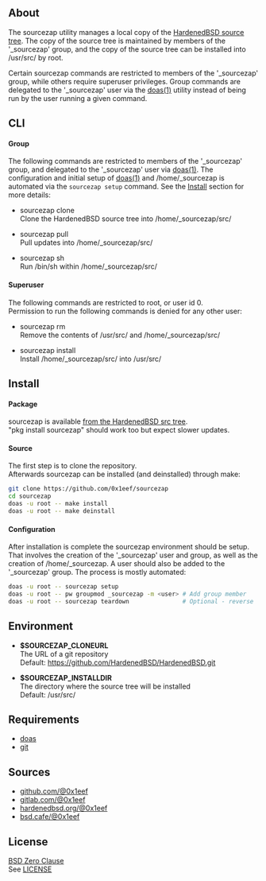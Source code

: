 ## About

The sourcezap utility manages a local copy of the
[HardenedBSD source tree](https://git.HardenedBSD.org/HardenedBSD/HardenedBSD).
The copy of the source tree is maintained by members of
the '\_sourcezap' group, and the copy of the source tree
can be installed into /usr/src/ by root.

Certain sourcezap commands are restricted to members of the
'\_sourcezap' group, while others require superuser privileges.
Group commands are delegated to the '\_sourcezap' user via the
[doas(1)](https://man.openbsd.org/doas) utility instead of
being run by the user running a given command.

## CLI

#### Group

The following commands are restricted to members
of the '\_sourcezap' group, and delegated to the
'\_sourcezap' user via [doas(1)](https://man.openbsd.org/doas).
The configuration and initial setup of [doas(1)](https://man.openbsd.org/doas)
and /home/_sourcezap is automated via the `sourcezap setup`
command. See the [Install](#install) section for more details:

* sourcezap clone <br>
Clone the HardenedBSD source tree into /home/_sourcezap/src/ <br>

* sourcezap pull <br>
Pull updates into /home/_sourcezap/src/ <br>

* sourcezap sh <br>
Run /bin/sh within /home/_sourcezap/src/ <br>

#### Superuser

The following commands are restricted to root, or user id 0. <br>
Permission to run the following commands is denied for any other user:

* sourcezap rm <br>
Remove the contents of /usr/src/ and /home/_sourcezap/src/ <br>

* sourcezap install <br>
Install /home/_sourcezap/src/ into /usr/src/ <br>

## Install

#### Package

sourcezap is available
[from the HardenedBSD src tree](https://git.HardenedBSD.org/HardenedBSD/ports/-/tree/HardenedBSD/main/hardenedbsd/sourcezap).
<br>
"pkg install sourcezap" should work too but expect slower updates.

#### Source

The first step is to clone the repository. <br>
Afterwards sourcezap can be installed (and deinstalled) through make:

```sh
git clone https://github.com/0x1eef/sourcezap
cd sourcezap
doas -u root -- make install
doas -u root -- make deinstall
```

#### Configuration

After installation is complete the sourcezap environment should be setup.
That involves the creation of the '\_sourcezap' user and group, as well as
the creation of /home/\_sourcezap. A user should also be added to the
'\_sourcezap' group. The process is mostly automated:

```sh
doas -u root -- sourcezap setup
doas -u root -- pw groupmod _sourcezap -m <user> # Add group member
doas -u root -- sourcezap teardown               # Optional - reverse 'sourcezap setup'
```

## Environment

* __$SOURCEZAP\_CLONEURL__ <br>
  The URL of a git repository  <br>
  Default: https://github.com/HardenedBSD/HardenedBSD.git

* __$SOURCEZAP\_INSTALLDIR__ <br>
  The directory where the source tree will be installed <br>
  Default: /usr/src/

## Requirements

* [doas](https://man.openbsd.org/doas)
* [git](https://www.man7.org/linux/man-pages/man1/git.1.html)

## Sources

* [github.com/@0x1eef](https://github.com/0x1eef/sourcezap)
* [gitlab.com/@0x1eef](https://gitlab.com/0x1eef/sourcezap)
* [hardenedbsd.org/@0x1eef](https://git.HardenedBSD.org/0x1eef/sourcezap)
* [bsd.cafe/@0x1eef](https://brew.bsd.cafe/0x1eef/sourcezap)

## License

[BSD Zero Clause](https://choosealicense.com/licenses/0bsd/) <br>
See [LICENSE](./LICENSE)
